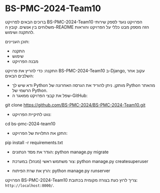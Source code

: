 ﻿# BS-PMC-2024-Team10
ברוכים הבאים לפרויקט BS-PMC-2024-Team10 הפרויקט נועד לספק שירותי משלוחים בין אנשים. קובץ ה-README הזה מספק מבט כללי על הפרויקט והוראות להתקנה ושימוש.

תוכן העניינים:
- התקנה
- שימוש
- מבנה הפרויקט

התקנה:
כדי להריץ את פרויקט BS-PMC-2024-Team10 ב-Django, עקוב אחר השלבים הבאים:
- ודא שיש לך Python מותקן. ניתן להוריד את הגרסה האחרונה של Python מהאתר הרשמי של Python.
- שפל את קבצי הפרויקט ממאגר ה-GitHub:

git clone https://github.com/BS-PMC-2024/BS-PMC-2024-Team10.git

- נווט לתיקיית הפרויקט:

cd bs-pmc-2024-team10

- התקן את התלויות של הפרויקט:

pip install -r requirements.txt


- הגדר את מסד הנתונים:
python manage.py migrate

- צור משתמש ראשי (מנהל) במערכת:
python manage.py createsuperuser

- הרץ את שרת הפיתוח:
python manage.py runserver

הפרויקט BS-PMC-2024-Team10 צריך לרוץ כעת בצורה מקומית בכתובת: `http://localhost:8000/`.
